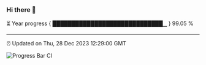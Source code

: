 ### Hi there 👋

⏳ Year progress { █████████████████████████████▁ } 99.05 %

---

⏰ Updated on Thu, 28 Dec 2023 12:29:00 GMT

![Progress Bar CI](https://github.com/liununu/liununu/workflows/Progress%20Bar%20CI/badge.svg)
